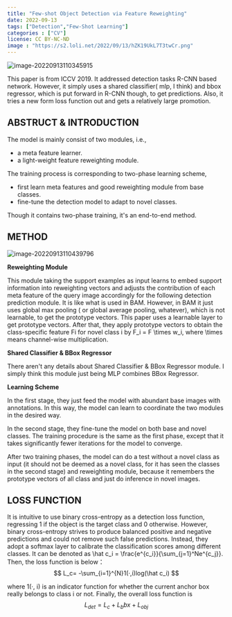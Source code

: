 ```yaml
---
title: "Few-shot Object Detection via Feature Reweighting"
date: 2022-09-13
tags: ["Detection","Few-Shot Learning"]
categories : ["CV"]
license: CC BY-NC-ND
image : "https://s2.loli.net/2022/09/13/hZK19UkL7T3twCr.png"
---
```


![image-20220913110345915](https://s2.loli.net/2022/09/13/oZqPrCX2h7ixfje.png)

This paper is from ICCV 2019. It addressed detection tasks R-CNN based network. However, it simply uses a shared classifier( mlp, I think) and bbox regressor, which is put forward in R-CNN though, to get predictions. Also, it tries a new form loss function out and gets a relatively large promotion.

## ABSTRUCT & INTRODUCTION

The model is mainly consist of two modules, i.e., 

- a meta feature learner.
- a light-weight feature reweighting module.

The training process is corresponding to two-phase learning scheme,

- first learn meta features and good reweighting module from base classes.
- fine-tune the detection model to adapt to novel classes.

Though it contains two-phase training, it's an end-to-end method.

## METHOD

![image-20220913110439796](https://s2.loli.net/2022/09/13/hZK19UkL7T3twCr.png)

**Reweighting Module**

This module taking the support examples as input learns to embed support information into reweighting vectors and adjusts the contribution of each meta feature of the query image accordingly for the following detection prediction module.
It is like what is used in BAM. However, in BAM it just uses global max pooling ( or global average pooling, whatever), which is not learnable, to get the prototype vectors. This paper uses a learnable layer to get prototype vectors.
After that, they apply prototype vectors to obtain the class-specific feature Fi for novel class i by F_i = F \times w_i, where \times means channel-wise multiplication. 

**Shared Classifier & BBox Regressor**

There aren't any details about Shared Classifier & BBox Regressor module. I simply think this module just being MLP combines BBox Regressor.

**Learning Scheme**

In the first stage, they just feed the model with abundant base images with annotations. In this way, the model can learn to coordinate the two modules in the desired way.

In the second stage, they fine-tune the model on both base and novel classes. The training procedure is the same as the first phase, except that it takes significantly fewer iterations for the model to converge.

After two training phases, the model can do a test without a novel class as input (it should not be deemed as a novel class, for it has seen the classes in the second stage) and reweighting module, because it remembers the prototype vectors of all class and just do inference in novel images.

## LOSS FUNCTION

It is intuitive to use binary cross-entropy as a detection loss function, regressing 1 if the object is the target class and 0 otherwise. However, binary cross-entropy strives to produce balanced positive and negative predictions and could not remove such false predictions. 
Instead, they adopt a softmax layer to calibrate the classification scores among different classes. It can be denoted as \hat c_i = \frac{e^{c_i}}{\sum_{j=1}^Ne^{c_j}}. Then, the loss function is below：
$$
L_c= -\sum_{i=1}^{N}1(·,i)log(\hat c_i)
$$

where 1(·, i) is an indicator function for whether the current anchor box really belongs to class i or not.
Finally, the overall loss function is 
$$
L_{det} = L_c + L_bbx + L_{obj}
$$
